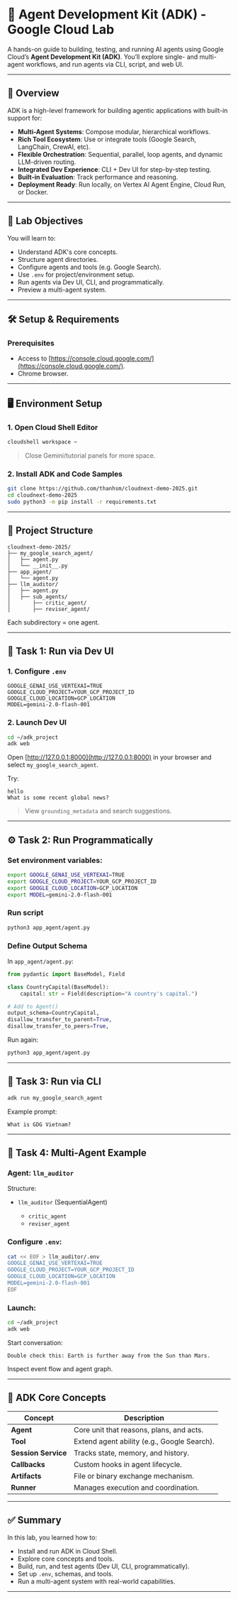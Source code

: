 # 🧠 Agent Development Kit (ADK) - Google Cloud Lab

A hands-on guide to building, testing, and running AI agents using Google Cloud’s **Agent Development Kit (ADK)**. You’ll explore single- and multi-agent workflows, and run agents via CLI, script, and web UI.

---

## 📌 Overview

ADK is a high-level framework for building agentic applications with built-in support for:

* **Multi-Agent Systems**: Compose modular, hierarchical workflows.
* **Rich Tool Ecosystem**: Use or integrate tools (Google Search, LangChain, CrewAI, etc).
* **Flexible Orchestration**: Sequential, parallel, loop agents, and dynamic LLM-driven routing.
* **Integrated Dev Experience**: CLI + Dev UI for step-by-step testing.
* **Built-in Evaluation**: Track performance and reasoning.
* **Deployment Ready**: Run locally, on Vertex AI Agent Engine, Cloud Run, or Docker.

---

## 🎯 Lab Objectives

You will learn to:

* Understand ADK's core concepts.
* Structure agent directories.
* Configure agents and tools (e.g. Google Search).
* Use `.env` for project/environment setup.
* Run agents via Dev UI, CLI, and programmatically.
* Preview a multi-agent system.

---

## 🛠️ Setup & Requirements

### Prerequisites

* Access to [https://console.cloud.google.com/](https://console.cloud.google.com/).
* Chrome browser.

---

## 🖥️ Environment Setup

### 1. Open Cloud Shell Editor

```bash
cloudshell workspace ~
```

> Close Gemini/tutorial panels for more space.

### 2. Install ADK and Code Samples

```bash
git clone https://github.com/thanhsm/cloudnext-demo-2025.git
cd cloudnext-demo-2025
sudo python3 -m pip install -r requirements.txt
```

---

## 📁 Project Structure

```
cloudnext-demo-2025/
├── my_google_search_agent/
│   ├── agent.py
│   └── __init__.py
├── app_agent/
│   └── agent.py
├── llm_auditor/
│   ├── agent.py
│   ├── sub_agents/
│       ├── critic_agent/
│       ├── reviser_agent/
```

Each subdirectory = one agent.

---

## 🧪 Task 1: Run via Dev UI

### 1. Configure `.env`

```env
GOOGLE_GENAI_USE_VERTEXAI=TRUE
GOOGLE_CLOUD_PROJECT=YOUR_GCP_PROJECT_ID
GOOGLE_CLOUD_LOCATION=GCP_LOCATION
MODEL=gemini-2.0-flash-001
```

### 2. Launch Dev UI

```bash
cd ~/adk_project
adk web
```

Open [http://127.0.0.1:8000](http://127.0.0.1:8000) in your browser and select `my_google_search_agent`.

Try:

```
hello
What is some recent global news?
```

> View `grounding_metadata` and search suggestions.

---

## ⚙️ Task 2: Run Programmatically

### Set environment variables:

```bash
export GOOGLE_GENAI_USE_VERTEXAI=TRUE
export GOOGLE_CLOUD_PROJECT=YOUR_GCP_PROJECT_ID
export GOOGLE_CLOUD_LOCATION=GCP_LOCATION
export MODEL=gemini-2.0-flash-001
```

### Run script

```bash
python3 app_agent/agent.py
```

### Define Output Schema

In `app_agent/agent.py`:

```python
from pydantic import BaseModel, Field

class CountryCapital(BaseModel):
    capital: str = Field(description="A country's capital.")

# Add to Agent()
output_schema=CountryCapital,
disallow_transfer_to_parent=True,
disallow_transfer_to_peers=True,
```

Run again:

```bash
python3 app_agent/agent.py
```

---

## 💬 Task 3: Run via CLI

```bash
adk run my_google_search_agent
```

Example prompt:

```
What is GDG Vietnam?
```

---

## 🧠 Task 4: Multi-Agent Example

### Agent: `llm_auditor`

Structure:

* `llm_auditor` (SequentialAgent)

  * `critic_agent`
  * `reviser_agent`

### Configure `.env`:

```bash
cat << EOF > llm_auditor/.env
GOOGLE_GENAI_USE_VERTEXAI=TRUE
GOOGLE_CLOUD_PROJECT=YOUR_GCP_PROJECT_ID
GOOGLE_CLOUD_LOCATION=GCP_LOCATION
MODEL=gemini-2.0-flash-001
EOF
```

### Launch:

```bash
cd ~/adk_project
adk web
```

Start conversation:

```
Double check this: Earth is further away from the Sun than Mars.
```

Inspect event flow and agent graph.

---

## 🧠 ADK Core Concepts

| Concept             | Description                                 |
| ------------------- | ------------------------------------------- |
| **Agent**           | Core unit that reasons, plans, and acts.    |
| **Tool**            | Extend agent ability (e.g., Google Search). |
| **Session Service** | Tracks state, memory, and history.          |
| **Callbacks**       | Custom hooks in agent lifecycle.            |
| **Artifacts**       | File or binary exchange mechanism.          |
| **Runner**          | Manages execution and coordination.         |

---

## ✅ Summary

In this lab, you learned how to:

* Install and run ADK in Cloud Shell.
* Explore core concepts and tools.
* Build, run, and test agents (Dev UI, CLI, programmatically).
* Set up `.env`, schemas, and tools.
* Run a multi-agent system with real-world capabilities.

---
